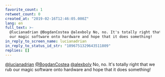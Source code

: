 ```yaml
---
favorite_count: 1
retweet_count: 0
created_at: "2019-02-16T12:46:05.000Z"
lang: en
full_text: >-
  @lucianadrian @BogdanCostea @alexboly No, no. It's totally right that we rub
  our magic software onto hardware and hope that it does something!
in_reply_to_screen_name: lucianadrian
in_reply_to_status_id_str: "1096751329643511809"
replies: []
---
```


[@lucianadrian](https://twitter.com/lucianadrian)
[@BogdanCostea](https://twitter.com/BogdanCostea)
[@alexboly](https://twitter.com/alexboly) No, no. It's totally right that we rub
our magic software onto hardware and hope that it does something!
